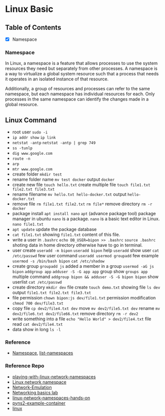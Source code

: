 # Linux Basic


## Table of Contents
- [x] Namespace


### Namespace
In Linux, a namespace is a feature that allows processes to use the system resources they need but separately from other processes. A namespace is a way to virtualize a global system resource such that a process that needs it operates in an isolated instance of that resource.

Additionally, a group of resources and processes can refer to the same namespace, but each namespace has individual resources for each. Only processes in the same namespace can identify the changes made in a global resource.


## Linux Command
- root user `sudo -i`
- `ip addr show` `ip link`
- `netstat -antp` `netstat -antp | grep 749`
- `ss -tunlp`
- `dig www.google.com`
- `route -n`
- `arp`
- `mtr www.google.com`
- create folder `mkdir test`
- rename folder name `mv test docker` output `docker`
- create new file `touch hello.txt` create multiple file `touch file1.txt file2.txt file3.txt`
- rename filename `mv hello.txt hello-docker.txt` output `hello-docker.txt`
- remove file `rm file1.txt file2.txt` `rm file*` remove directory `rm -r docker`
- package install `apt install nano` `apt` (advance package tool) package manager in ubuntu `nano` is a package. `nano` is a basic text editor in Linux. `nano file1.txt`
- `apt update` update the package database
- `cat file1.txt` showing `file1.txt` content of this file.
- write a user in `.bashrc` `echo DB_USER=bipon >> .bashrc` `source .bashrc` shoting data in home directory otherwise have to go in terminal. 
- user create `useradd -m bipon` `useradd bipon`  help `useradd` show user `cat /etc/passwd` few user command `useradd usermod groupadd` few example `usermod -s /bin/bash bipon` `cat /etc/shadow`
- create group `groupadd js` added a member in a group `usermod -aG js bipon` `addgroup app` `adduser -S -G app app` group show `groups app` multiple command `addgroup bipon && adduser -S -G bipon bipon` show userlist `cat /etc/passwd`
- create directory `mkdir dev` file create `touch demo.txt` showing file `ls dev` output `file1.txt file2.txt file3.txt`
- file permission `chown bipon:js dev/file1.txt` permission modification `chmod 700 dev/file3.txt`
- copy file `cp dev2/file4.txt dev` move `mv dev2/file5.txt dev` rename `mv dev2/file6.txt dev2/file66.txt` remove directory `rm -r dev2`
- write something into a file `echo "Hello World" > dev2/file4.txt` file read `cat dev2/file4.txt`
- data show in long `ls -l`

### Reference
- [Namespace](https://man7.org/linux/man-pages/man7/namespaces.7.html), [list-namespaces](https://www.baeldung.com/linux/list-namespaces) 

### Reference Repo
- [playing-with-linux-network-namespaces](https://github.com/umarfchy/playing-with-linux-network-namespaces/)
- [Linux network namespace](https://github.com/ShrikantaMazumder/linux-network-namespace)
- [Network-Emulation](https://github.com/vishnusai2183/Network-Emulation)
- [Networking basics lab](https://github.com/bocajspear1/networking-basics-lab)
- [linux-network-namespaces-hands-on](https://github.com/faysalmehedi/linux-network-namespaces-hands-on)
- [pyns2-example-container](https://github.com/terassyi/pyns2/)
- [linux](https://github.com/maharabhossain1/linux)